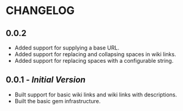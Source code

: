 # CHANGELOG

## 0.0.2

* Added support for supplying a base URL.
* Added support for replacing and collapsing spaces in wiki links.
* Added support for replacing spaces with a configurable string.

## 0.0.1 - *Initial Version*

* Built support for basic wiki links and wiki links with descriptions.
* Built the basic gem infrastructure.
